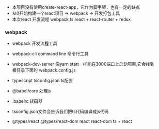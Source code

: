 - 本项目没有使用create-react-app，它作为脚手架，也有一定的缺点
- 从0开始构建一个react项目   ->   webpack    ->    开发打包工具
- 本次react 开发流程 webpack  ts   react + react-router + redux


### webpack
- webpack       开发流程工具
- webpack-cli    command line       命令行工具
- webpack-dev-server                像yarn start一样能在3000端口上启动项目,它会找到根目录下面的                                   webpack.config.js

- typescript   tsconfig.json        ts配置

- @babel/core                       处理js
- .babelrc                          转码器

- tsconfig.json文件会告诉我们把ts代码编译成js代码

- @types/react @types/react-dom
  react react-dom                   ts + react
